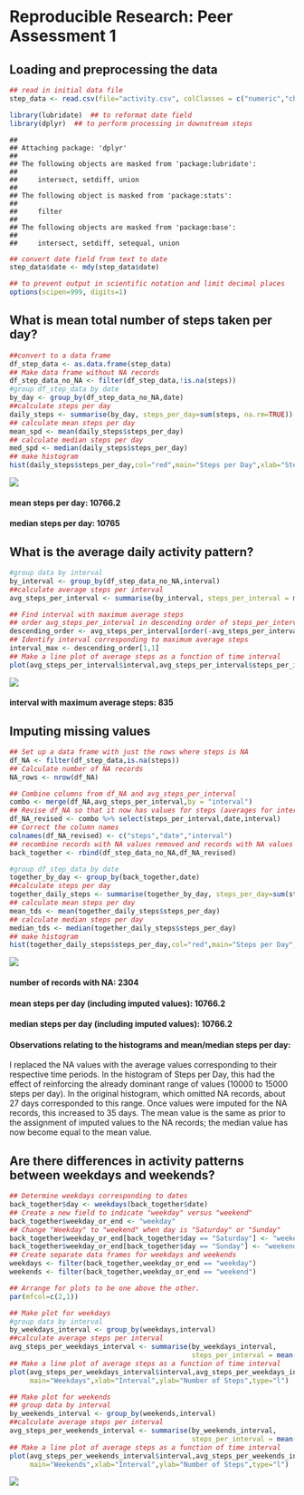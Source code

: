# Reproducible Research: Peer Assessment 1


## Loading and preprocessing the data


```r
## read in initial data file
step_data <- read.csv(file="activity.csv", colClasses = c("numeric","character","numeric"), header = TRUE,na.strings="NA")

library(lubridate)  ## to reformat date field
library(dplyr)  ## to perform processing in downstream steps
```

```
## 
## Attaching package: 'dplyr'
## 
## The following objects are masked from 'package:lubridate':
## 
##     intersect, setdiff, union
## 
## The following object is masked from 'package:stats':
## 
##     filter
## 
## The following objects are masked from 'package:base':
## 
##     intersect, setdiff, setequal, union
```

```r
## convert date field from text to date
step_data$date <- mdy(step_data$date)

## to prevent output in scientific notation and limit decimal places
options(scipen=999, digits=1)
```

## What is mean total number of steps taken per day?


```r
##convert to a data frame
df_step_data <- as.data.frame(step_data)
## Make data frame without NA records
df_step_data_no_NA <- filter(df_step_data,!is.na(steps))
#group df_step_data by date
by_day <- group_by(df_step_data_no_NA,date)  
##calculate steps per day
daily_steps <- summarise(by_day, steps_per_day=sum(steps, na.rm=TRUE))
## calculate mean steps per day
mean_spd <- mean(daily_steps$steps_per_day)
## calculate median steps per day
med_spd <- median(daily_steps$steps_per_day)
## make histogram
hist(daily_steps$steps_per_day,col="red",main="Steps per Day",xlab="Steps per Day")
```

![](PA1_template_files/figure-html/unnamed-chunk-2-1.png) 
  
#### mean steps per day: 10766.2
#### median steps per day: 10765
  

## What is the average daily activity pattern?


```r
#group data by interval
by_interval <- group_by(df_step_data_no_NA,interval)
##calculate average steps per interval
avg_steps_per_interval <- summarise(by_interval, steps_per_interval = mean(steps, na.rm=TRUE))

## Find interval with maximum average steps
## order avg_steps_per_interval in descending order of steps_per_interval
descending_order <- avg_steps_per_interval[order(-avg_steps_per_interval[,2]),]
## Identify interval corresponding to maximum average steps
interval_max <- descending_order[1,1]
## Make a line plot of average steps as a function of time interval
plot(avg_steps_per_interval$interval,avg_steps_per_interval$steps_per_interval,type="l")
```

![](PA1_template_files/figure-html/unnamed-chunk-3-1.png) 

#### interval with maximum average steps: 835
 
 
## Imputing missing values


```r
## Set up a data frame with just the rows where steps is NA
df_NA <- filter(df_step_data,is.na(steps))
## Calculate number of NA records
NA_rows <- nrow(df_NA)

## Combine columns from df_NA and avg_steps_per_interval
combo <- merge(df_NA,avg_steps_per_interval,by = "interval")
## Revise df_NA so that it now has values for steps (averages for interval)
df_NA_revised <- combo %>% select(steps_per_interval,date,interval)
## Correct the column names
colnames(df_NA_revised) <- c("steps","date","interval")
## recombine records with NA values removed and records with NA values replaced.
back_together <- rbind(df_step_data_no_NA,df_NA_revised)

#group df_step_data by date
together_by_day <- group_by(back_together,date)
##calculate steps per day
together_daily_steps <- summarise(together_by_day, steps_per_day=sum(steps, na.rm=TRUE))
## calculate mean steps per day
mean_tds <- mean(together_daily_steps$steps_per_day)
## calculate median steps per day
median_tds <- median(together_daily_steps$steps_per_day)
## make histogram
hist(together_daily_steps$steps_per_day,col="red",main="Steps per Day",xlab="Steps per Day")
```

![](PA1_template_files/figure-html/unnamed-chunk-4-1.png) 
  
#### number of records with NA: 2304
#### mean steps per day (including imputed values): 10766.2
#### median steps per day (including imputed values): 10766.2
 
#### Observations relating to the histograms and mean/median steps per day:  
I replaced the NA values with the average values corresponding to their respective time periods.  In the histogram of Steps per Day, this had the effect of reinforcing the already dominant range of values (10000 to 15000 steps per day).  In the original histogram, which omitted NA records, about 27 days corresponded to this range.  Once values were imputed for the NA records, this increased to 35 days. The mean value is the same as prior to the assignment of imputed values to the NA records; the median value has now become equal to the mean value.

## Are there differences in activity patterns between weekdays and weekends?


```r
## Determine weekdays corresponding to dates
back_together$day <- weekdays(back_together$date)
## Create a new field to indicate "weekday" versus "weekend"
back_together$weekday_or_end <- "weekday"
## Change "Weekday" to "weekend" when day is "Saturday" or "Sunday"
back_together$weekday_or_end[back_together$day == "Saturday"] <- "weekend"
back_together$weekday_or_end[back_together$day == "Sunday"] <- "weekend"
## Create separate data frames for weekdays and weekends
weekdays <- filter(back_together,weekday_or_end == "weekday")
weekends <- filter(back_together,weekday_or_end == "weekend")

## Arrange for plots to be one above the other.
par(mfcol=c(2,1))

## Make plot for weekdays
#group data by interval
by_weekdays_interval <- group_by(weekdays,interval)
##calculate average steps per interval
avg_steps_per_weekdays_interval <- summarise(by_weekdays_interval, 
                                             steps_per_interval = mean(steps, na.rm=TRUE))
## Make a line plot of average steps as a function of time interval
plot(avg_steps_per_weekdays_interval$interval,avg_steps_per_weekdays_interval$steps_per_interval,
     main="Weekdays",xlab="Interval",ylab="Number of Steps",type="l")

## Make plot for weekends
## group data by interval
by_weekends_interval <- group_by(weekends,interval)
##calculate average steps per interval
avg_steps_per_weekends_interval <- summarise(by_weekends_interval, 
                                             steps_per_interval = mean(steps, na.rm=TRUE))
## Make a line plot of average steps as a function of time interval
plot(avg_steps_per_weekends_interval$interval,avg_steps_per_weekends_interval$steps_per_interval,
     main="Weekends",xlab="Interval",ylab="Number of Steps",type="l")
```

![](PA1_template_files/figure-html/unnamed-chunk-5-1.png) 


